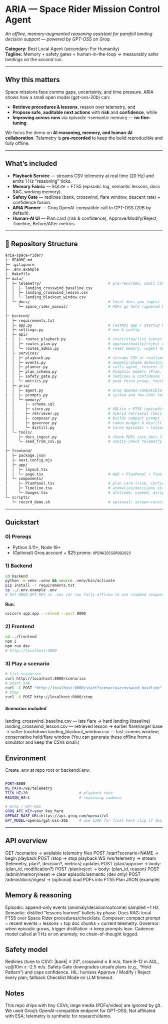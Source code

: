 # ARIA — Space Rider Mission Control Agent

*An offline, memory-augmented reasoning assistant for parafoil landing decision support — powered by GPT-OSS on Groq.*

**Category:** Best Local Agent (secondary: For Humanity)  
**Tagline:** Memory + safety gates + human-in-the-loop → measurably safer landings on the *second* run.

---

## Why this matters

Space missions face comms gaps, uncertainty, and time pressure. ARIA shows how a small open model (gpt-oss-20b) can:
- **Retrieve procedures & lessons**, reason over telemetry, and
- **Propose safe, auditable next actions** with **risk** and **confidence**, while
- **Improving across runs** via episodic→semantic memory — **no fine-tuning**.

We focus the demo on **AI reasoning, memory, and human-AI collaboration**. Telemetry is **pre-recorded** to keep the build reproducible and fully offline.

---

## What’s included

- **Playback Service** — streams CSV telemetry at real time (20 Hz) and emits 1 Hz “reasoning” ticks.
- **Memory Fabric** — SQLite + FTS5 (episodic log, semantic lessons, docs RAG, working memory).
- **Safety Gate** — redlines (bank, crosswind, flare window, descent rate) + confidence fusion.
- **ARIA Planner** — Groq OpenAI-compatible call to GPT-OSS (20B by default).
- **Human-AI UI** — Plan card (risk & confidence), Approve/Modify/Reject, Timeline, Before/After metrics.

---
## 📁 Repository Structure

```bash
aria-space-rider/
├─ README.md
├─ .gitignore
├─ .env.example
├─ Makefile
├─ data/
│  ├─ telemetry/                              # pre-recorded, small CSVs for playback
│  │  ├─ landing_crosswind_baseline.csv
│  │  ├─ landing_crosswind_lesson.csv
│  │  └─ landing_blackout_window.csv
│  └─ docs/                                   # local docs you ingest (kept out of git)
│     └─ space_rider_manual/                  # PDFs go here (ignored by .gitignore)
│
├─ backend/
│  ├─ requirements.txt
│  ├─ app.py                                  # FastAPI app + startup hooks
│  ├─ settings.py                             # env & config
│  ├─ api/
│  │  ├─ routes_playback.py                   # start/stop/list scenarios
│  │  ├─ routes_plan.py                       # approve/modify/reject endpoints
│  │  └─ routes_admin.py                      # reset memory, ingest docs
│  ├─ services/
│  │  ├─ playback.py                          # streams CSV at realtime (20 Hz) + events
│  │  ├─ events.py                            # anomaly/phase detectors (1 Hz triggers)
│  │  ├─ planner.py                           # calls agent, returns JSON plan
│  │  ├─ plan_schema.py                       # Pydantic models (Plan, Decision, Metrics)
│  │  ├─ safety_gate.py                       # redlines & confidence fusion
│  │  └─ metrics.py                           # peak force proxy, touchdown stats, before/after
│  ├─ aria/
│  │  ├─ agent.py                             # Groq OpenAI-compatible call_model()
│  │  ├─ prompts.py                           # system and few-shot templates
│  │  └─ memory/
│  │     ├─ schema.sql
│  │     ├─ store.py                          # SQLite + FTS5 (episodic/semantic/docs, wm)
│  │     ├─ retriever.py                      # hybrid retrieval (docs + recent + lessons)
│  │     ├─ composer.py                       # builds compact prompt from context
│  │     ├─ governor.py                       # token budget & distill triggers
│  │     └─ distill.py                        # turns episodic → lessons (semantic)
│  └─ tools/
│     ├─ docs_ingest.py                       # chunk PDFs into docs_fts
│     └─ seed_from_csv.py                     # sanity-check telemetry files
│
├─ frontend/
│  ├─ package.json
│  ├─ next.config.mjs
│  ├─ app/
│  │  ├─ layout.tsx
│  │  └─ page.tsx                             # HUD + PlanPanel + Timeline
│  └─ components/
│     ├─ PlanPanel.tsx                        # plan card (risk, confidence, checks)
│     ├─ Timeline.tsx                         # anomalies/decisions stream
│     └─ Gauges.tsx                           # altitude, vspeed, airspeed, L/D, wind
└─ scripts/
   └─ record_demo.sh                          # optional: screen-record / trim helper
```

---

## Quickstart

### 0) Prereqs
- Python 3.11+, Node 18+
- (Optional) Groq account + $25 promo: `OPENAIOSSGROQ2025`

### 1) Backend

```bash
cd backend
python -m venv .venv && source .venv/bin/activate
pip install -r requirements.txt
cp ../.env.example .env
# Set GROQ_API_KEY in .env (or run fully offline to use stubbed responses)
```
**Run**:

```bash
uvicorn app:app --reload --port 8000
```

### 2) Frontend

```bash
cd ../frontend
npm i
npm run dev
# http://localhost:3000
```

### 3) Play a scenario

```bash
# list scenarios
curl http://localhost:8000/scenarios
# start one
curl -X POST "http://localhost:8000/start?scenario=crosswind_baseline"
# stop
curl -X POST http://localhost:8000/stop
```

##### Scenarios included

landing_crosswind_baseline.csv — late flare → hard landing (baseline)
landing_crosswind_lesson.csv — retrieved lesson → earlier flare/larger base → softer touchdown
landing_blackout_window.csv — lost-comms window; conservative hold/flare window
(You can generate these offline from a simulator and keep the CSVs small.)


## Environment

Create .env at repo root or backend/.env:

```bash

PORT=8000
WS_PATH=/ws/telemetry
TICK_HZ=20                       # playback rate
REASON_HZ=1                      # reasoning cadence

# Groq / GPT-OSS
GROQ_API_KEY=your_key_here
OPENAI_BASE_URL=https://api.groq.com/openai/v1
GPT_MODEL=openai/gpt-oss-20b     # use 120b for final hero clip if desired
```
---
## API overview

GET /scenarios → available telemetry files
POST /start?scenario=NAME → begin playback
POST /stop → stop playback
WS /ws/telemetry → stream {telemetry, plan?, decision?, metrics} updates
POST /plan/approve → body: {plan_id, modification?}
POST /plan/reject → body: {plan_id, reason}
POST /admin/memory/reset → clear episodic/semantic (dev only)
POST /admin/docs/ingest → (optional) load PDFs into FTS5
Plan JSON (example)


## Memory & reasoning

Episodic: append-only events (anomaly/decision/outcome) sampled ~1 Hz.
Semantic: distilled “lessons learned” bullets by phase.
Docs RAG: local FTS5 over Space Rider procedures/checklists.
Composer: compact prompt = recent events + lessons + top doc chunks + current telemetry.
Governor: when episodic grows, trigger distillation → keep prompts lean.
Cadence: model called at 1 Hz or on anomaly; no chain-of-thought logged.

## Safety model

Redlines (tune to CSV): |bank| ≤ 20°, crosswind ≤ 8 m/s, flare 8–12 m AGL, vz@10m ≥ -2.5 m/s.
Safety Gate downgrades unsafe plans (e.g., “Hold Pattern”) and caps confidence.
HIL: humans Approve / Modify / Reject every plan; fallback Checklist Mode on LLM timeout.

## Notes

This repo ships with tiny CSVs; large media (PDFs/video) are ignored by git.
We used Groq’s OpenAI-compatible endpoint for GPT-OSS;
Not affiliated with ESA; telemetry is synthetic for research/demo.